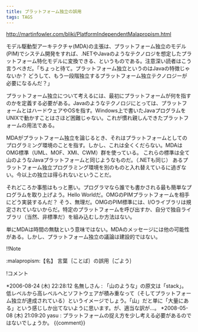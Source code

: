 ```yaml
---
title: プラットフォーム独立の誤用
tags: TAGS
---
```


http://martinfowler.com/bliki/PlatformIndependentMalapropism.html

モデル駆動型アーキテクチャ(MDA)の主張は、プラットフォーム独立のモデル(PIM)でシステム開発をすれば、.NETやJavaのようなテクノロジを想定したプラットフォーム特化モデルに変換できる、というものである。注意深い読者はこう言うべきだ。「ちょっと待て。プラットフォーム独立というのはJavaの特徴じゃないか？ どうして、もう一段階独立するプラットフォーム独立テクノロジーが必要になるんだ？」

プラットフォーム独立について考えるには、最初にプラットフォームが何を指すのかを定義する必要がある。Javaのようなテクノロジにとっては、プラットフォームとはハードウェアやOSを指す。Windows上で書いたJavaプログラムをUNIXで動かすことはさほど困難じゃない。これが慣れ親しんできたプラットフォームの用法である。

MDAがプラットフォーム独立を論じるとき、それはプラットフォームとしてのプログラミング環境のことを指す。しかし、これは全くくだらない。MDAはOMG標準（UML、MOF、XMI、CWM）群を使っている。
これらの標準は全て山のようなJavaプラットフォームと同じようなものだ。（.NETも同じ）
あるプラットフォーム独立プログラミング環境を別のものと入れ替えているに過ぎない。今以上の独立は得られないということだ。

それどころか事態はもっと悪い。プログラマなら誰でも書かされる最も簡単なプログラムを取り上げよう。Hello Worldだ。OMGのPIMプラットフォームを相手にどう実装するんだ？ そう、無理だ。OMGのPIM標準には、I/Oライブラリは規定されていないからだ。特定のプラットフォームを呼び出すか、自分で独自ライブラリ（当然、非標準だ）を組み込むしか方法はない。

単にMDAは時間の無駄という意味ではない。MDAのメッセージには他の可能性がある。しかし、プラットフォーム独立の議論は建設的ではない。

!!Note

:malapropism:【名】 言葉｛ことば｝の誤用｛ごよう｝ 

!コメント

*2006-08-24 (木) 22:28:12 名無しさん : 「山のような」の原文は「stack」。低レベルから高レベルへとソフトウェアが積み重なって（そしてプラットフォーム独立が達成されている）というイメージでしょう。「山」だと単に「大量にある」という感じしか出てないように思います。が、適当な訳が...。
*2008-05-08 (木) 21:09:20 yasu : プラットフォームの捉え方を少し考える必要があるのではないでしょうか。
{{comment}}
